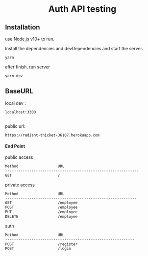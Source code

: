 # <h1 align="center">Auth API testing</h1>


## Installation

use [Node.js](https://nodejs.org/) v10+ to run.

Install the dependencies and devDependencies and start the server.

```sh
yarn
```
after finish, run server
```sh
yarn dev
```



## BaseURL

local dev :
```sh
localhost:3300
```
## 

public url:
```sh
https://radiant-thicket-36107.herokuapp.com
```

#### End Point
public access
```sh
Method                  URL
-------------------------------------------------------------
GET                     /
```

private access
```sh
Method                  URL
------------------------------------------------------------
GET                     /employee
POST                    /employee
PUT                     /employee
DELETE                  /employee
```

auth
```sh
Method                  URL
-----------------------------------------------------------
POST                    /register
POST                    /login
```


